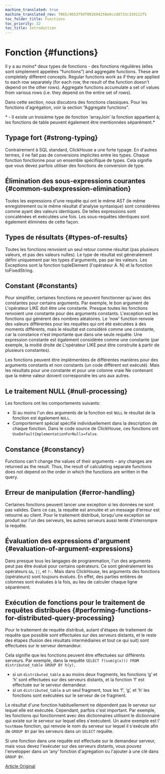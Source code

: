 ```yaml
---
machine_translated: true
machine_translated_rev: f865c9653f9df092694258e0ccdd733c339112f5
toc_folder_title: Functions
toc_priority: 32
toc_title: Introduction
---
```


# Fonction {#functions}

Il y a au moins\* deux types de fonctions - des fonctions régulières (elles sont simplement appelées “functions”) and aggregate functions. These are completely different concepts. Regular functions work as if they are applied to each row separately (for each row, the result of the function doesn't depend on the other rows). Aggregate functions accumulate a set of values from various rows (i.e. they depend on the entire set of rows).

Dans cette section, nous discutons des fonctions classiques. Pour les fonctions d'agrégation, voir la section “Aggregate functions”.

\* - Il existe un troisième type de fonction ‘arrayJoin’ la fonction appartient à; les fonctions de table peuvent également être mentionnées séparément.\*

## Typage fort {#strong-typing}

Contrairement à SQL standard, ClickHouse a une forte typage. En d'autres termes, il ne fait pas de conversions implicites entre les types. Chaque fonction fonctionne pour un ensemble spécifique de types. Cela signifie que vous devez parfois utiliser des fonctions de conversion de type.

## Élimination des sous-expressions courantes {#common-subexpression-elimination}

Toutes les expressions d'une requête qui ont le même AST (le même enregistrement ou le même résultat d'analyse syntaxique) sont considérées comme ayant des valeurs identiques. De telles expressions sont concaténées et exécutées une fois. Les sous-requêtes identiques sont également éliminées de cette façon.

## Types de résultats {#types-of-results}

Toutes les fonctions renvoient un seul retour comme résultat (pas plusieurs valeurs, et pas des valeurs nulles). Le type de résultat est généralement défini uniquement par les types d'arguments, pas par les valeurs. Les Exceptions sont la fonction tupleElement (l'opérateur A. N) et la fonction toFixedString.

## Constant {#constants}

Pour simplifier, certaines fonctions ne peuvent fonctionner qu'avec des constantes pour certains arguments. Par exemple, le bon argument de L'opérateur LIKE doit être une constante.
Presque toutes les fonctions renvoient une constante pour des arguments constants. L'exception est les fonctions qui génèrent des nombres aléatoires.
Le ‘now’ function renvoie des valeurs différentes pour les requêtes qui ont été exécutées à des moments différents, mais le résultat est considéré comme une constante, car la constance n'est importante que dans une seule requête.
Une expression constante est également considérée comme une constante (par exemple, la moitié droite de L'opérateur LIKE peut être construite à partir de plusieurs constantes).

Les fonctions peuvent être implémentées de différentes manières pour des arguments constants et non constants (un code différent est exécuté). Mais les résultats pour une constante et pour une colonne vraie Ne contenant que la même valeur doivent correspondre les uns aux autres.

## Le traitement NULL {#null-processing}

Les fonctions ont les comportements suivants:

-   Si au moins l'un des arguments de la fonction est `NULL` le résultat de la fonction est également `NULL`.
-   Comportement spécial spécifié individuellement dans la description de chaque fonction. Dans le code source de ClickHouse, ces fonctions ont `UseDefaultImplementationForNulls=false`.

## Constance {#constancy}

Functions can't change the values of their arguments – any changes are returned as the result. Thus, the result of calculating separate functions does not depend on the order in which the functions are written in the query.

## Erreur de manipulation {#error-handling}

Certaines fonctions peuvent lancer une exception si les données ne sont pas valides. Dans ce cas, la requête est annulée et un message d'erreur est retourné au client. Pour le traitement distribué, lorsqu'une exception se produit sur l'un des serveurs, les autres serveurs aussi tenté d'interrompre la requête.

## Évaluation des expressions d'argument {#evaluation-of-argument-expressions}

Dans presque tous les langages de programmation, l'un des arguments peut pas être évalué pour certains opérateurs. Ce sont généralement les opérateurs `&&`, `||`, et `?:`.
Mais dans ClickHouse, les arguments des fonctions (opérateurs) sont toujours évalués. En effet, des parties entières de colonnes sont évaluées à la fois, au lieu de calculer chaque ligne séparément.

## Exécution de fonctions pour le traitement de requêtes distribuées {#performing-functions-for-distributed-query-processing}

Pour le traitement de requête distribué, autant d'étapes de traitement de requête que possible sont effectuées sur des serveurs distants, et le reste des étapes (fusion des résultats intermédiaires et tout ce qui suit) sont effectuées sur le serveur demandeur.

Cela signifie que les fonctions peuvent être effectuées sur différents serveurs.
Par exemple, dans la requête `SELECT f(sum(g(x))) FROM distributed_table GROUP BY h(y),`

-   si un `distributed_table` a au moins deux fragments, les fonctions ‘g’ et ‘h’ sont effectuées sur des serveurs distants, et la fonction ‘f’ est effectuée sur le serveur demandeur.
-   si un `distributed_table` a un seul fragment, tous les ‘f’, ‘g’, et ‘h’ les fonctions sont exécutées sur le serveur de ce fragment.

Le résultat d'une fonction habituellement ne dépendent pas le serveur sur lequel elle est exécutée. Cependant, parfois c'est important.
Par exemple, les fonctions qui fonctionnent avec des dictionnaires utilisent le dictionnaire qui existe sur le serveur sur lequel elles s'exécutent.
Un autre exemple est l' `hostName` fonction, qui renvoie le nom du serveur sur lequel il s'exécute afin de `GROUP BY` par les serveurs dans un `SELECT` requête.

Si une fonction dans une requête est effectuée sur le demandeur serveur, mais vous devez l'exécuter sur des serveurs distants, vous pouvez l'envelopper dans un ‘any’ fonction d'agrégation ou l'ajouter à une clé dans `GROUP BY`.

[Article Original](https://clickhouse.tech/docs/en/query_language/functions/) <!--hide-->
